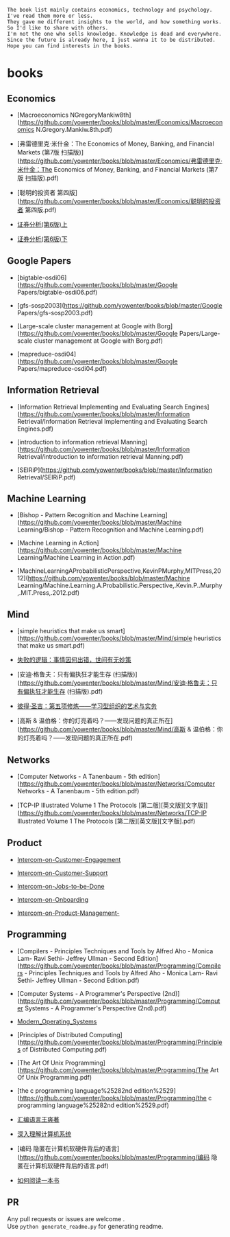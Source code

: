 
```
The book list mainly contains economics, technology and psychology.
I've read them more or less.
They gave me different insights to the world, and how something works. So I'd like to share with others.
I'm not the one who sells knowledge. Knowledge is dead and everywhere.
Since the future is already here, I just wanna it to be distributed.
Hope you can find interests in the books.

```
# books  
  
## Economics  
  
- [Macroeconomics NGregoryMankiw8th](https://github.com/yowenter/books/blob/master/Economics/Macroeconomics N.Gregory.Mankiw.8th.pdf)  
  
- [弗雷德里克·米什金：The Economics of Money, Banking, and Financial Markets (第7版 扫描版)](https://github.com/yowenter/books/blob/master/Economics/弗雷德里克·米什金：The Economics of Money, Banking, and Financial Markets (第7版 扫描版).pdf)  
  
- [聪明的投资者  第四版](https://github.com/yowenter/books/blob/master/Economics/聪明的投资者  第四版.pdf)  
  
- [证券分析(第6版)上](https://github.com/yowenter/books/blob/master/Economics/证券分析(第6版)上.pdf)  
  
- [证券分析(第6版)下](https://github.com/yowenter/books/blob/master/Economics/证券分析(第6版)下.pdf)  
  
## Google Papers  
  
- [bigtable-osdi06](https://github.com/yowenter/books/blob/master/Google Papers/bigtable-osdi06.pdf)  
  
- [gfs-sosp2003](https://github.com/yowenter/books/blob/master/Google Papers/gfs-sosp2003.pdf)  
  
- [Large-scale cluster management at Google with Borg](https://github.com/yowenter/books/blob/master/Google Papers/Large-scale cluster management at Google with Borg.pdf)  
  
- [mapreduce-osdi04](https://github.com/yowenter/books/blob/master/Google Papers/mapreduce-osdi04.pdf)  
  
## Information Retrieval  
  
- [Information Retrieval Implementing and Evaluating Search Engines](https://github.com/yowenter/books/blob/master/Information Retrieval/Information Retrieval Implementing and Evaluating Search Engines.pdf)  
  
- [introduction to information retrieval Manning](https://github.com/yowenter/books/blob/master/Information Retrieval/introduction to information retrieval Manning.pdf)  
  
- [SEIRiP](https://github.com/yowenter/books/blob/master/Information Retrieval/SEIRiP.pdf)  
  
## Machine Learning  
  
- [Bishop - Pattern Recognition and Machine Learning](https://github.com/yowenter/books/blob/master/Machine Learning/Bishop - Pattern Recognition and Machine Learning.pdf)  
  
- [Machine Learning in Action](https://github.com/yowenter/books/blob/master/Machine Learning/Machine Learning in Action.pdf)  
  
- [MachineLearningAProbabilisticPerspective,KevinPMurphy,MITPress,2012](https://github.com/yowenter/books/blob/master/Machine Learning/Machine.Learning.A.Probabilistic.Perspective,.Kevin.P..Murphy,.MIT.Press,.2012.pdf)  
  
## Mind  
  
- [simple heuristics that make us smart](https://github.com/yowenter/books/blob/master/Mind/simple heuristics that make us smart.pdf)  
  
- [失败的逻辑：事情因何出错，世间有无妙策](https://github.com/yowenter/books/blob/master/Mind/失败的逻辑：事情因何出错，世间有无妙策.pdf)  
  
- [安迪·格鲁夫：只有偏执狂才能生存 (扫描版)](https://github.com/yowenter/books/blob/master/Mind/安迪·格鲁夫：只有偏执狂才能生存 (扫描版).pdf)  
  
- [彼得·圣吉：第五项修炼——学习型组织的艺术与实务](https://github.com/yowenter/books/blob/master/Mind/彼得·圣吉：第五项修炼——学习型组织的艺术与实务.pdf)  
  
- [高斯 & 温伯格：你的灯亮着吗？——发现问题的真正所在](https://github.com/yowenter/books/blob/master/Mind/高斯 & 温伯格：你的灯亮着吗？——发现问题的真正所在.pdf)  
  
## Networks  
  
- [Computer Networks - A Tanenbaum - 5th edition](https://github.com/yowenter/books/blob/master/Networks/Computer Networks - A Tanenbaum - 5th edition.pdf)  
  
- [TCP-IP Illustrated Volume 1 The Protocols [第二版][英文版][文字版]](https://github.com/yowenter/books/blob/master/Networks/TCP-IP Illustrated Volume 1 The Protocols [第二版][英文版][文字版].pdf)  
  
## Product  
  
- [Intercom-on-Customer-Engagement](https://github.com/yowenter/books/blob/master/Product/Intercom-on-Customer-Engagement.pdf)  
  
- [Intercom-on-Customer-Support](https://github.com/yowenter/books/blob/master/Product/Intercom-on-Customer-Support.pdf)  
  
- [Intercom-on-Jobs-to-be-Done](https://github.com/yowenter/books/blob/master/Product/Intercom-on-Jobs-to-be-Done.pdf)  
  
- [Intercom-on-Onboarding](https://github.com/yowenter/books/blob/master/Product/Intercom-on-Onboarding.pdf)  
  
- [Intercom-on-Product-Management-](https://github.com/yowenter/books/blob/master/Product/Intercom-on-Product-Management-.pdf)  
  
## Programming  
  
- [Compilers - Principles Techniques and Tools by Alfred Aho - Monica Lam- Ravi Sethi- Jeffrey Ullman - Second Edition](https://github.com/yowenter/books/blob/master/Programming/Compilers - Principles Techniques and Tools by Alfred Aho - Monica Lam- Ravi Sethi- Jeffrey Ullman - Second Edition.pdf)  
  
- [Computer Systems - A Programmer's Perspective (2nd)](https://github.com/yowenter/books/blob/master/Programming/Computer Systems - A Programmer's Perspective (2nd).pdf)  
  
- [Modern_Operating_Systems](https://github.com/yowenter/books/blob/master/Programming/Modern_Operating_Systems.pdf)  
  
- [Principles of Distributed Computing](https://github.com/yowenter/books/blob/master/Programming/Principles of Distributed Computing.pdf)  
  
- [The Art Of Unix Programming](https://github.com/yowenter/books/blob/master/Programming/The Art Of Unix Programming.pdf)  
  
- [the c programming language%25282nd edition%2529](https://github.com/yowenter/books/blob/master/Programming/the c programming language%25282nd edition%2529.pdf)  
  
- [汇编语言王爽著](https://github.com/yowenter/books/blob/master/Programming/汇编语言王爽著.pdf)  
  
- [深入理解计算机系统](https://github.com/yowenter/books/blob/master/Programming/深入理解计算机系统.pdf)  
  
- [编码 隐匿在计算机软硬件背后的语言](https://github.com/yowenter/books/blob/master/Programming/编码 隐匿在计算机软硬件背后的语言.pdf)  
  
- [如何阅读一本书](https://github.com/yowenter/books/blob/master/如何阅读一本书.pdf)  
  


## PR

Any pull requests or issues are welcome .    
Use `python generate_readme.py` for generating readme.



